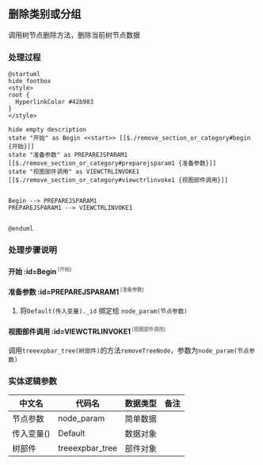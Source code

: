 ## 删除类别或分组 <!-- {docsify-ignore-all} -->

   调用树节点删除方法，删除当前树节点数据

### 处理过程

```plantuml
@startuml
hide footbox
<style>
root {
  HyperlinkColor #42b983
}
</style>

hide empty description
state "开始" as Begin <<start>> [[$./remove_section_or_category#begin {开始}]]
state "准备参数" as PREPAREJSPARAM1  [[$./remove_section_or_category#preparejsparam1 {准备参数}]]
state "视图部件调用" as VIEWCTRLINVOKE1  [[$./remove_section_or_category#viewctrlinvoke1 {视图部件调用}]]


Begin --> PREPAREJSPARAM1
PREPAREJSPARAM1 --> VIEWCTRLINVOKE1


@enduml
```


### 处理步骤说明

#### 开始 :id=Begin<sup class="footnote-symbol"> <font color=gray size=1>[开始]</font></sup>




#### 准备参数 :id=PREPAREJSPARAM1<sup class="footnote-symbol"> <font color=gray size=1>[准备参数]</font></sup>



1. 将`Default(传入变量)._id` 绑定给  `node_param(节点参数)`

#### 视图部件调用 :id=VIEWCTRLINVOKE1<sup class="footnote-symbol"> <font color=gray size=1>[视图部件调用]</font></sup>



调用`treeexpbar_tree(树部件)`的方法`removeTreeNode`，参数为`node_param(节点参数)`


### 实体逻辑参数

|    中文名   |    代码名    |  数据类型      |备注 |
| --------| --------| --------  | --------   |
|节点参数|node_param|简单数据||
|传入变量(<i class="fa fa-check"/></i>)|Default|数据对象||
|树部件|treeexpbar_tree|部件对象||
